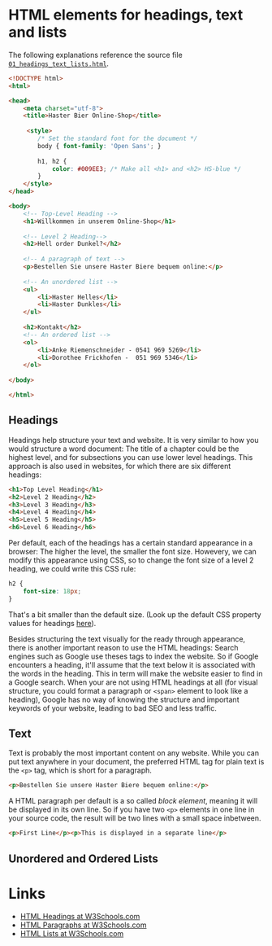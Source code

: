 # HTML elements for headings, text and lists

The following explanations reference the source file [`01_headings_text_lists.html`](https://github.com/winf-hsos/webengineering/blob/master/week02/lesson_03_headings_text_lists/01_headings_text_lists.html).

```html
<!DOCTYPE html>
<html>

<head>
    <meta charset="utf-8">
    <title>Haster Bier Online-Shop</title>
    
     <style>
        /* Set the standard font for the document */
        body { font-family: 'Open Sans'; }
        
        h1, h2 {
            color: #009EE3; /* Make all <h1> and <h2> HS-blue */
        }
    </style>
</head>

<body>
    <!-- Top-Level Heading -->
    <h1>Willkommen in unserem Online-Shop</h1>
    
    <!-- Level 2 Heading-->
    <h2>Hell order Dunkel?</h2>
    
    <!-- A paragraph of text -->
    <p>Bestellen Sie unsere Haster Biere bequem online:</p>
    
    <!-- An unordered list -->
    <ul>
        <li>Haster Helles</li>
        <li>Haster Dunkles</li>
    </ul>
    
    <h2>Kontakt</h2>
    <!-- An ordered list -->
    <ol>
        <li>Anke Riemenschneider - 0541 969 5269</li>
        <li>Dorothee Frickhofen -  051 969 5346</li>
    </ol>
    
</body>

</html>
```

## Headings

Headings help structure your text and website. It is very similar to how you would structure a word document: The title of a chapter could be the highest level, and for subsections you can use lower level headings. This approach is also used in websites, for which there are six different headings:

```html
<h1>Top Level Heading</h1>
<h2>Level 2 Heading</h2>
<h3>Level 3 Heading</h3>
<h4>Level 4 Heading</h4>
<h5>Level 5 Heading</h5>
<h6>Level 6 Heading</h6>
```

Per default, each of the headings has a certain standard appearance in a browser: The higher the level, the smaller the font size. Howevery, we can modify this appearance using CSS, so to change the font size of a level 2 heading, we could write this CSS rule:

```css
h2 {
    font-size: 18px;
}

```

That's a bit smaller than the default size. (Look up the default CSS property values for headings [here](https://www.w3schools.com/tags/tag_hn.asp)).

Besides structuring the text visually for the ready through appearance, there is another important reason to use the HTML headings: Search engines such as Google use theses tags to index the website. So if Google encounters a heading, it'll assume that the text below it is associated with the words in the heading. This in term will make the website easier to find in a Google search. When your are not using HTML headings at all (for visual structure, you could format a paragraph or `<span>` element to look like a heading), Google has no way of knowing the structure and important keywords of your website, leading to bad SEO and less traffic.

## Text

Text is probably the most important content on any website. While you can put text anywhere in your document, the preferred HTML tag for plain text is the `<p>` tag, which is short for a paragraph.

```html
<p>Bestellen Sie unsere Haster Biere bequem online:</p>
```

A HTML paragraph per default is a so called *block element*, meaning it will be displayed in its own line. So if you have two `<p>` elements in one line in your source code, the result will be two lines with a small space inbetween.

```html
<p>First Line</p><p>This is displayed in a separate line</p>
```



## Unordered and Ordered Lists

# Links

- [HTML Headings at W3Schools.com](https://www.w3schools.com/html/html_headings.asp)
- [HTML Paragraphs at W3Schools.com](https://www.w3schools.com/html/html_paragraphs.asp)
- [HTML Lists at W3Schools.com](https://www.w3schools.com/html/html_lists.asp)